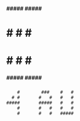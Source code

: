   #####   #####   #####   #####  
 #       #       #     # #      
 #       #       #     # #       
 #####   #####   #####   #####  

  
        #        ###    #   # 
      # #       #   #   #   #
    #####       #####   #   #
        #       #   #   #   #
        #       #   #   #####
